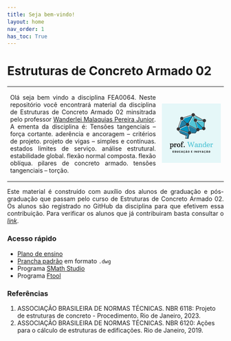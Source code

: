 ```yaml
---
title: Seja bem-vindo!
layout: home
nav_order: 1
has_toc: True
---
```


<h1>Estruturas de Concreto Armado 02</h1>

<table>
  <tr>
    <td style="width:70%;">
      <p align="justify">
        Olá seja bem vindo a disciplina FEA0064. Neste repositório você encontrará material da disciplina de Estruturas de Concreto Armado 02 minsitrada pelo professor <a target="_blank" rel="noopener" href="http://lattes.cnpq.br/2268506213083114">Wanderlei Malaquias Pereira Junior</a>. A ementa da disciplina é: Tensões tangenciais – força cortante. aderência e ancoragem – critérios de projeto. projeto de vigas – simples e contínuas. estados limites de serviço. análise estrutural. estabilidade global. flexão normal composta. flexão oblíqua. pilares de concreto armado. tensões tangenciais – torção.
      </p>
    </td>
    <td style="width:30%;"><img src="assets/images/logo.png"/></td>  
  </tr>
</table>

<p align="justify">
  Este material é construído com auxílio dos alunos de graduação e pós-graduação que passam pelo curso de Estruturas de Concreto Armado 02. Os alunos são registrado no GitHub da disciplina para que efetivem essa contribuição. Para verificar os alunos que já contribuiram basta consultar o <a target="_blank" rel="noopener" href="https://github.com/wmpjrufg/FEA0064/graphs/contributors"><i>link</i></a>.
</p>

<h3>Acesso rápido</h3>

<ul>
  <li><a target="_blank" rel="noopener" href="https://drive.google.com/drive/folders/0B7fde98nbW1JfjhwMndpN1pqSFVnWkVKLTVGeTh0X3huZVRETGtIQk95N2lxS1JHUjE0M1U?resourcekey=0-80u4x0QEcpM_rnPTI6GT0g&usp=sharing">Plano de ensino</a></li>
  <li><a target="_blank" rel="noopener" href="https://drive.google.com/file/d/1UUOfmCH4539GA46mEw_687d9u7eGKAH4/view?usp=sharing">Prancha padrão</a> em formato <code>.dwg</code></li>
  <li>Programa <a target="_blank" rel="noopener" href="https://smath.com/en-US/view/SMathStudio/download">SMath Studio</a></li>
  <li>Programa <a target="_blank" rel="noopener" href="https://www.ftool.com.br/Ftool/">Ftool</a></li>
</ul>

<h3>Referências</h3>

<ol>
  <li>ASSOCIAÇÃO BRASILEIRA DE NORMAS TÉCNICAS. NBR 6118: Projeto
de estruturas de concreto - Procedimento. Rio de Janeiro, 2023.</li>
  <li>ASSOCIAÇÃO BRASILEIRA DE NORMAS TÉCNICAS. NBR 6120: Ações para o cálculo de estruturas de edificações. Rio de Janeiro, 2019.</li>
</ol>
